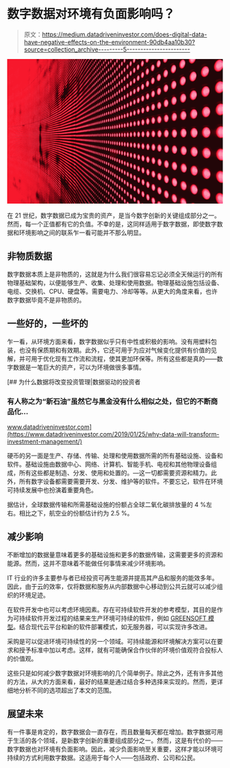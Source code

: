 # 数字数据对环境有负面影响吗？

> 原文：<https://medium.datadriveninvestor.com/does-digital-data-have-negative-effects-on-the-environment-90db4aa10b30?source=collection_archive---------5----------------------->

![](img/80fdf5b93500efa069bf25bb63f56414.png)

在 21 世纪，数字数据已成为宝贵的资产，是当今数字创新的关键组成部分之一。然而，每一个正值都有它的负值。不幸的是，这同样适用于数字数据，即使数字数据和环境影响之间的联系乍一看可能并不那么明显。

## 非物质数据

数字数据本质上是非物质的，这就是为什么我们很容易忘记必须全天候运行的所有物理基础架构，以便能够生产、收集、处理和使用数据。物理基础设施包括设备、电缆、交换机、CPU、硬盘等。需要电力、冷却等等。从更大的角度来看，也许数字数据毕竟不是非物质的。

## 一些好的，一些坏的

乍一看，从环境方面来看，数字数据似乎只有中性或积极的影响。没有用塑料包装，也没有保质期和有效期。此外，它还可用于为应对气候变化提供有价值的见解，并可用于优化现有工作流和流程，使其更加环保等。所有这些都是真的——数字数据是一笔巨大的资产，可以为环境做很多事情。

[](https://www.datadriveninvestor.com/2019/01/25/why-data-will-transform-investment-management/) [## 为什么数据将改变投资管理|数据驱动的投资者

### 有人称之为“新石油”虽然它与黑金没有什么相似之处，但它的不断商品化…

www.datadriveninvestor.com](https://www.datadriveninvestor.com/2019/01/25/why-data-will-transform-investment-management/) 

硬币的另一面是生产、存储、传输、处理和使用数据所需的所有基础设施、设备和软件。基础设施由数据中心、网络、计算机、智能手机、电视和其他物理设备组成，所有这些都是制造、分发、使用和处置的。—这一切都需要资源和精力。此外，所有数字设备都需要需要开发、分发、维护等的软件。不要忘记，软件在环境可持续发展中也扮演着重要角色。

据估计，全球数据传输和所需基础设施的份额占全球二氧化碳排放量的 4 %左右。相比之下，航空业的份额估计约为 2.5 %。

## 减少影响

不断增加的数据量意味着更多的基础设施和更多的数据传输，这需要更多的资源和能源。然而，这并不意味着不能做任何事情来减少环境影响。

IT 行业的许多主要参与者已经投资可再生能源并提高其产品和服务的能效多年。因此，由于云的效率，仅将数据和服务从内部数据中心移动到公共云就可以减少组织的环境足迹。

在软件开发中也可以考虑环境因素。存在可持续软件开发的参考模型，其目的是作为可持续软件开发过程的结果来生产环境可持续的软件，例如 [GREENSOFT 模型](https://www.sciencedirect.com/science/article/abs/pii/S2210537911000473)。结合现代云平台和新的软件部署模式，如无服务器，可以实现许多改进。

采购是可以促进环境可持续性的另一个领域。可持续能源和环境解决方案可以在要求和授予标准中加以考虑。这样，就有可能确保合作伙伴的环境价值观符合投标人的价值观。

这些只是如何减少数字数据对环境影响的几个简单例子。除此之外，还有许多其他的方法，从大的方面来看，最好的结果是通过结合多种选择来实现的。然而，更详细地分析不同的选项超出了本文的范围。

## 展望未来

有一件事是肯定的，数字数据会一直存在，而且数量每天都在增加。数字数据可用于生活的各个领域，是新数字创新的重要组成部分之一。然而，这是有代价的——数字数据也对环境有负面影响。因此，减少负面影响至关重要，这样才能以环境可持续的方式利用数字数据。这适用于每个人——包括政府、公司和公民。